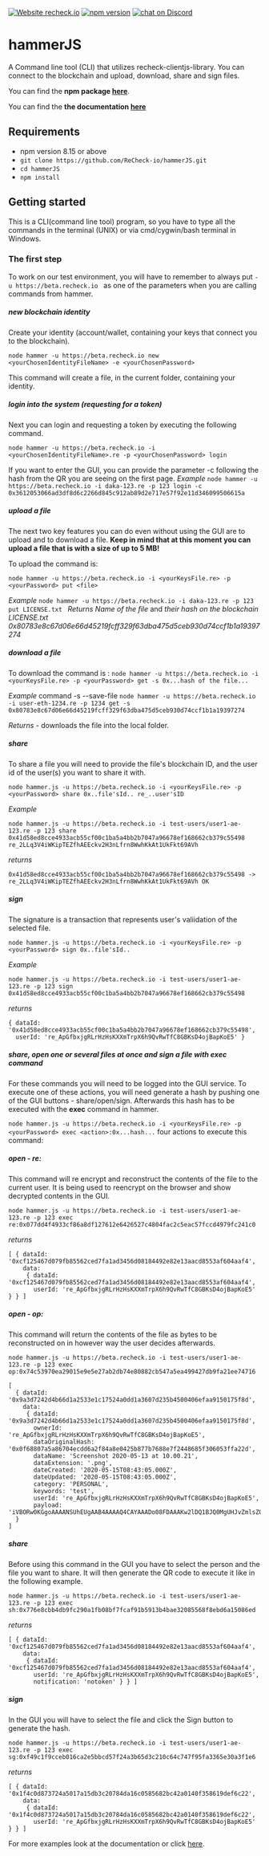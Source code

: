[![Website recheck.io](https://img.shields.io/badge/Website-recheck.io-brightgreen.svg)](https://recheck.io/) [![npm version](https://badge.fury.io/js/recheck-hammerjs.svg)](https://badge.fury.io/js/recheck-hammerjs) <a href="https://discord.gg/3KwFw72"><img src="https://img.shields.io/discord/675683560673509386?logo=discord" alt="chat on Discord"></a>
# hammerJS
A Command line tool (CLI) that utilizes recheck-clientjs-library. You can connect to the blockchain and upload, download, share and sign files. 

You can find the **npm package [here](https://www.npmjs.com/package/recheck-hammerjs)**.

You can find the **the documentation [here](docs/index.md)**

## Requirements

- npm version 8.15 or above 
- ```git clone https://github.com/ReCheck-io/hammerJS.git```
- ```cd hammerJS```
- ```npm install ```


## Getting started 
This is a CLI(command line tool) program, so you have to type all the commands in the terminal (UNIX) or via cmd/cygwin/bash terminal in Windows.  

### The first step 

To work on our test environment, you will have to remember to always put ```-u https://beta.recheck.io ``` as one of the parameters when you are calling commands from hammer. 

##### new blockchain identity
Create your identity (account/wallet, containing your keys that connect you to the blockchain).

```node hammer -u https://beta.recheck.io new <yourChosenIdentityFileName> -e <yourChosenPassword>```

This command will create a file, in the current folder, containing your identity. 

##### login into the system (requesting for a token)

Next you can login and requesting a token by executing the following command. 

``` node hammer -u https://beta.recheck.io -i <yourChosenIdentityFileName>.re -p <yourChosenPassword> login ```

If you want to enter the GUI, you can provide the parameter -c following the hash from the QR you are seeing on the first page. 
_Example_
``` node hammer -u https://beta.recheck.io -i daka-123.re -p 123 login -c 0x3612053066ad3df8d6c2266d845c912ab89d2e717e57f92e11d346099506615a ```

##### upload a file

The next two key features you can do even without using the GUI are to upload and to download a file. __Keep in mind that at this moment you can upload a file that is with a size of up to 5 MB!__ 

To upload the command is: 

```node hammer -u https://beta.recheck.io -i <yourKeysFile.re> -p <yourPassword> put <file> ```

_Example_
```node hammer -u https://beta.recheck.io -i daka-123.re -p 123 put LICENSE.txt ```
_Returns_
_Name of the file_ and _their hash on the blockchain_
_LICENSE.txt   0x80783e8c67d06e66d45219fcff329f63dba475d5ceb930d74ccf1b1a19397274_

##### download a file 
To download the command is :
```node hammer -u https://beta.recheck.io -i <yourKeysFile.re> -p <yourPassword> get -s 0x...hash of the file...```

_Example_
command -s --save-file
  ```node hammer -u https://beta.recheck.io -i user-eth-1234.re -p 1234 get -s 0x80783e8c67d06e66d45219fcff329f63dba475d5ceb930d74ccf1b1a19397274 ```

  _Returns_ - downloads the file into the local folder. 

##### share

To share a file you will need to provide the file's blockchain ID, and the user id of the user(s) you want to share it with. 

```node hammer.js -u https://beta.recheck.io -i <yourKeysFile.re> -p <yourPassword> share 0x..file'sId.. re_..user'sID```

_Example_

```
node hammer.js -u https://beta.recheck.io -i test-users/user1-ae-123.re -p 123 share 0x41d58ed8cce4933acb55cf00c1ba5a4bb2b7047a96678ef168662cb379c55498 re_2LLq3V4iWKipTEZfhAEEckv2H3nLfrn8WwhKkAt1UkFkt69AVh
```
_returns_
```
0x41d58ed8cce4933acb55cf00c1ba5a4bb2b7047a96678ef168662cb379c55498 -> re_2LLq3V4iWKipTEZfhAEEckv2H3nLfrn8WwhKkAt1UkFkt69AVh OK
```

##### sign 

The signature is a transaction that represents user's valiidation of the selected file.

```node hammer.js -u https://beta.recheck.io -i <yourKeysFile.re> -p <yourPassword> sign 0x..file'sId..```

_Example_
```
node hammer.js -u https://beta.recheck.io -i test-users/user1-ae-123.re -p 123 sign 0x41d58ed8cce4933acb55cf00c1ba5a4bb2b7047a96678ef168662cb379c55498 
```

_returns_
```
{ dataId: '0x41d58ed8cce4933acb55cf00c1ba5a4bb2b7047a96678ef168662cb379c55498',
  userId: 're_ApGfbxjgRLrHzHsKXXmTrpX6h9QvRwTfC8GBKsD4ojBapKoE5' }
```

##### share, open one or several files at once and sign a file with exec command
For these commands you will need to be logged into the GUI service. To execute one of these actions, you will need generate a hash by pushing one of the GUI buttons - share/open/sign. Afterwards this hash has to be executed with the __exec__ command in hammer.

```node hammer.js -u https://beta.recheck.io -i <yourKeysFile.re> -p <yourPassword> exec <action>:0x...hash...```
four actions to execute this command: 

##### open - re:  

This command will re encrypt and reconstruct the contents of the file to the current user. It is being used to reencrypt on the browser and show decrypted contents in the GUI.

```node hammer.js -u https://beta.recheck.io -i test-users/user1-ae-123.re -p 123 exec re:0x077dd4f4933cf86a8df127612e6426527c4804fac2c5eac57fccd4979fc241c0```

_returns_
```
[ { dataId: '0xcf125467d079fb85562ced7fa1ad3456d08184492e82e13aacd8553af604aaf4',
    data: 
     { dataId: '0xcf125467d079fb85562ced7fa1ad3456d08184492e82e13aacd8553af604aaf4',
       userId: 're_ApGfbxjgRLrHzHsKXXmTrpX6h9QvRwTfC8GBKsD4ojBapKoE5' } } ]
```
##### open - op:

This command will return the contents of the file as bytes to be reconstructed on in however way the user decides afterwards. 


```node hammer.js -u https://beta.recheck.io -i test-users/user1-ae-123.re -p 123 exec op:0x74c53970ea29015e9e5e27ab2db74e80882cb547a5ea499427db9fa21ee74716```

```
[ 
  { dataId: '0x9a3d7242d4b66d1a2533e1c17524a0dd1a3607d235b4500406efaa9150175f8d',
    data: 
     { dataId: '0x9a3d7242d4b66d1a2533e1c17524a0dd1a3607d235b4500406efaa9150175f8d',
       ownerId: 're_ApGfbxjgRLrHzHsKXXmTrpX6h9QvRwTfC8GBKsD4ojBapKoE5',
       dataOriginalHash: '0x0f68807a5a86704ecdd6a2f84a8e0425b877b7688e7f2448685f306053ffa22d',
       dataName: 'Screenshot 2020-05-13 at 10.00.21',
       dataExtension: '.png',
       dateCreated: '2020-05-15T08:43:05.000Z',
       dateUpdated: '2020-05-15T08:43:05.000Z',
       category: 'PERSONAL',
       keywords: 'test',
       userId: 're_ApGfbxjgRLrHzHsKXXmTrpX6h9QvRwTfC8GBKsD4ojBapKoE5',
       payload: 'iVBORw0KGgoAAAANSUhEUgAAB4AAAAQ4CAYAAADo08FDAAAKw2lDQ1BJQ0MgUHJvZmlsZQAASImVlwdUU+kSgP970xstAQEpoYYivYOU0EPvzUZIAgklxoQgYlfEFVwLKiKgruiiiIKrUsSGWLAtCkqxbpBFRV0XC6Ci8i7w...,}
  }
]
```

##### share

Before using this command in the GUI you have to select the person and the file you want to share. It will then generate the QR code to execute it like in the following example. 

```node hammer.js -u https://beta.recheck.io -i test-users/user1-ae-123.re -p 123 exec sh:0x776e8cbb4db9fc290a1fb08bf7fcaf91b5913b4bae32085568f8ebd6a15086ed```

_returns_

```
[ { dataId: '0xcf125467d079fb85562ced7fa1ad3456d08184492e82e13aacd8553af604aaf4',
    data: 
     { dataId: '0xcf125467d079fb85562ced7fa1ad3456d08184492e82e13aacd8553af604aaf4',
       userId: 're_ApGfbxjgRLrHzHsKXXmTrpX6h9QvRwTfC8GBKsD4ojBapKoE5',
       notification: 'notoken' } } ]
```
##### sign

In the GUI you will have to select the file and click the Sign button to generate the hash. 

```node hammer.js -u https://beta.recheck.io -i test-users/user1-ae-123.re -p 123 exec sg:0xf49c1f9cceb016ca2e5bbcd57f24a3b65d3c210c64c747f95fa3365e30a3f1e6```

_returns_

```
[ { dataId: '0x1f4c0d873724a5017a15db3c20784da16c0585682bc42a0140f358619def6c22',
    data: 
     { dataId: '0x1f4c0d873724a5017a15db3c20784da16c0585682bc42a0140f358619def6c22',
       userId: 're_ApGfbxjgRLrHzHsKXXmTrpX6h9QvRwTfC8GBKsD4ojBapKoE5' } } ]
```

For more examples look at the documentation or click [here](docs/Examples.md).
